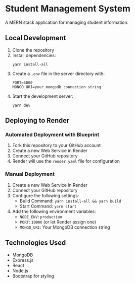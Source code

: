# Student Management System

A MERN stack application for managing student information.

## Local Development

1. Clone the repository
2. Install dependencies:
   ```
   yarn install-all
   ```
3. Create a `.env` file in the server directory with:
   ```
   PORT=5000
   MONGO_URI=your_mongodb_connection_string
   ```
4. Start the development server:
   ```
   yarn dev
   ```

## Deploying to Render

### Automated Deployment with Blueprint

1. Fork this repository to your GitHub account
2. Create a new Web Service in Render
3. Connect your GitHub repository
4. Render will use the `render.yaml` file for configuration

### Manual Deployment

1. Create a new Web Service in Render
2. Connect your GitHub repository
3. Configure the following settings:
   - Build Command: `yarn install-all && yarn build`
   - Start Command: `yarn start`
4. Add the following environment variables:
   - `NODE_ENV`: `production`
   - `PORT`: `10000` (or let Render assign one)
   - `MONGO_URI`: Your MongoDB connection string

## Technologies Used

- MongoDB
- Express.js
- React
- Node.js
- Bootstrap for styling